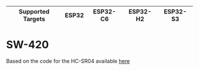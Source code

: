 | Supported Targets | ESP32 | ESP32-C6 | ESP32-H2 | ESP32-S3 |
| ----------------- | ----- | -------- | -------- | -------- |

# SW-420

Based on the code for the HC-SR04 available [here](https://github.com/espressif/esp-idf/tree/master/examples/peripherals/mcpwm/mcpwm_capture_hc_sr04)

